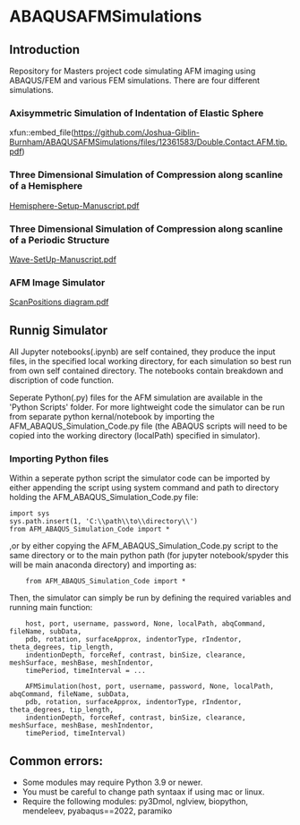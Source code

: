 # ABAQUSAFMSimulations
## Introduction
Repository for Masters project code simulating AFM imaging using ABAQUS/FEM and various FEM simulations. There are four different simulations.

### Axisymmetric Simulation of Indentation of Elastic Sphere 
xfun::embed_file(https://github.com/Joshua-Giblin-Burnham/ABAQUSAFMSimulations/files/12361583/Double.Contact.AFM.tip.pdf)

### Three Dimensional Simulation of Compression along scanline of a Hemisphere 
[Hemisphere-Setup-Manuscript.pdf](https://github.com/Joshua-Giblin-Burnham/ABAQUSAFMSimulations/files/12361588/Hemisphere-Setup-Manuscript.pdf)

### Three Dimensional Simulation of Compression along scanline of a Periodic Structure 
[Wave-SetUp-Manuscript.pdf](https://github.com/Joshua-Giblin-Burnham/ABAQUSAFMSimulations/files/12361599/Wave-SetUp-Manuscript.pdf)

### AFM Image Simulator
[ScanPositions diagram.pdf](https://github.com/Joshua-Giblin-Burnham/ABAQUSAFMSimulations/files/12361606/ScanPositions.diagram.pdf)

## Runnig Simulator
All Jupyter notebooks(.ipynb) are self contained, they produce the input files, in the specified local working directory, for each simulation so best run from own self contained directory. The notebooks contain breakdown and discription of code function.

Seperate Python(.py) files for the AFM simulation are available in the 'Python Scripts' folder. For more lightweight code the simulator can be run from separate python kernal/notebook by importing the AFM_ABAQUS_Simulation_Code.py file (the ABAQUS scripts will need to be copied into the working directory (localPath) specified in simulator).

### Importing Python files
Within a seperate python script the simulator code can be imported by either appending the script using system command and path to directory holding the AFM_ABAQUS_Simulation_Code.py file:

    import sys
    sys.path.insert(1, 'C:\\path\\to\\directory\\') 
    from AFM_ABAQUS_Simulation_Code import *
    
,or by either copying the AFM_ABAQUS_Simulation_Code.py script to the same directory or to the main python path (for jupyter notebook/spyder this will be main anaconda directory) and importing as:

        from AFM_ABAQUS_Simulation_Code import *

Then, the simulator can simply be run by defining the required variables and running main function:

        host, port, username, password, None, localPath, abqCommand, fileName, subData,              
        pdb, rotation, surfaceApprox, indentorType, rIndentor, theta_degrees, tip_length,             
        indentionDepth, forceRef, contrast, binSize, clearance, meshSurface, meshBase, meshIndentor,   
        timePeriod, timeInterval = ...
        
        AFMSimulation(host, port, username, password, None, localPath, abqCommand, fileName, subData, 
        pdb, rotation, surfaceApprox, indentorType, rIndentor, theta_degrees, tip_length,
        indentionDepth, forceRef, contrast, binSize, clearance, meshSurface, meshBase, meshIndentor,
        timePeriod, timeInterval)

## Common errors:
- Some modules may require Python 3.9 or newer. 
- You must be careful to change path syntaax if using mac or linux.
- Require the following modules: py3Dmol, nglview, biopython, mendeleev, pyabaqus==2022, paramiko

